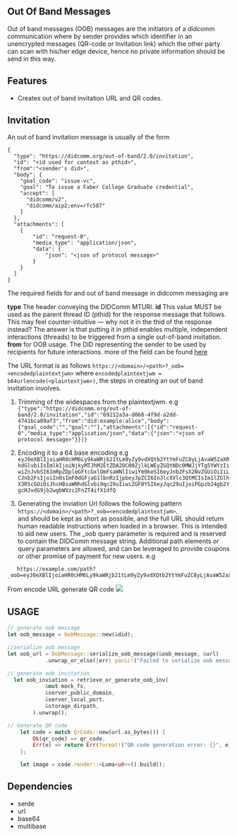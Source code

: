 ## Out Of Band Messages
Out of band messages (OOB) messages are the initiators of a didcomm communication where by sender provides which identifier in an unencrypted messages (QR-code or Invitation link) which the other party can scan with his/her edge device, hence no private information should be send in this way.

## Features
-  Creates out of band invitation URL and QR codes.

## Invitation
An out of band invitation message is usually of the form
```
{
  "type": "https://didcomm.org/out-of-band/2.0/invitation",
  "id": "<id used for context as pthid>",
  "from":"<sender's did>",
  "body": {
    "goal_code": "issue-vc",
    "goal": "To issue a Faber College Graduate credential",
    "accept": [
      "didcomm/v2",
      "didcomm/aip2;env=rfc587"
    ]
  },
  "attachments": [
    {
        "id": "request-0",
        "media_type": "application/json",
        "data": {
            "json": "<json of protocol message>"
        }
    }
  ]
}
```
The required fields for and out of band message in didcomm messaging are

**type** The header conveying the DIDComm MTURI.
**id** This value MUST be used as the parent thread ID (pthid) for the response message that follows. This may feel counter-intuitive — why not it in the thid of the response instead? The answer is that putting it in pthid enables multiple, independent interactions (threads) to be triggered from a single out-of-band invitation.
**from** for OOB usage. The DID representing the sender to be used by recipients for future interactions. 
more of the field can be found [here](https://identity.foundation/didcomm-messaging/spec/#discover-features-protocol-20)

The URL format is as follows
```https://<domain>/<path>?_oob=<encodedplaintextjwm>```
where ```encodedplaintextjwm = b64urlencode(<plaintextjwm>)```, the steps in creating an out of band invitation involves. 

1. Trimming of the widespaces from the plaintextjwm. e.g 
   ```{"type":"https://didcomm.org/out-of-band/2.0/invitation","id":"69212a3a-d068-4f9d-a2dd-4741bca89af3","from":"did:example:alice","body":{"goal_code":"","goal":""},"attachments":[{"id":"request-0","media_type":"application/json","data":{"json":"<json of protocol message>"}}]}```

2. Encoding it to a 64 base encoding e.g ```eyJ0eXBlIjoiaHR0cHM6Ly9kaWRjb21tLm9yZy9vdXQtb2YtYmFuZC8yLjAvaW52aXRhdGlvbiIsImlkIjoiNjkyMTJhM2EtZDA2OC00ZjlkLWEyZGQtNDc0MWJjYTg5YWYzIiwiZnJvbSI6ImRpZDpleGFtcGxlOmFsaWNlIiwiYm9keSI6eyJnb2FsX2NvZGUiOiIiLCJnb2FsIjoiIn0sImF0dGFjaG1lbnRzIjpbeyJpZCI6InJlcXVlc3QtMCIsIm1lZGlhX3R5cGUiOiJhcHBsaWNhdGlvbi9qc29uIiwiZGF0YSI6eyJqc29uIjoiPGpzb24gb2YgcHJvdG9jb2wgbWVzc2FnZT4ifX1dfQ```

3. Generating the inviation Url follows the following pattern ```https://<domain>/<path>?_oob=<encodedplaintextjwm>```.<br><domain> and <path> should be kept as short as possible, and the full URL should return human readable instructions when loaded in a browser. This is intended to aid new users. The _oob query parameter is required and is reserved to contain the DIDComm message string. Additional path elements or query parameters are allowed, and can be leveraged to provide coupons or other promise of payment for new users. e.g
```
   https://example.com/path?_oob=eyJ0eXBlIjoiaHR0cHM6Ly9kaWRjb21tLm9yZy9vdXQtb2YtYmFuZC8yLjAvaW52aXRhdGlvbiIsImlkIjoiNjkyMTJhM2EtZDA2OC00ZjlkLWEyZGQtNDc0MWJjYTg5YWYzIiwiZnJvbSI6ImRpZDpleGFtcGxlOmFsaWNlIiwiYm9keSI6eyJnb2FsX2NvZGUiOiIiLCJnb2FsIjoiIn0sImF0dGFjaG1lbnRzIjpbeyJpZCI6InJlcXVlc3QtMCIsIm1lZGlhX3R5cGUiOiJhcHBsaWNhdGlvbi9qc29uIiwiZGF0YSI6eyJqc29uIjoiPGpzb24gb2YgcHJvdG9jb2wgbWVzc2FnZT4ifX1dfQ
```
From encode URL generate QR code
![](QR_Code.png)
## USAGE
```rust
// generate oob message
let oob_message = OobMessage::new(&did);

//serialize oob message
let oob_url = OobMessage::serialize_oob_message(&oob_message, &url)
            .unwrap_or_else(|err| panic!("Failed to serialize oob message: {}", err));

// generate oob invitation
  let oob_inviation = retrieve_or_generate_oob_inv(
            &mut mock_fs,
            &server_public_domain,
            &server_local_port,
            &storage_dirpath,
        ).unwrap();

// Generate QR code
    let code = match QrCode::new(url.as_bytes()) {
        Ok(qr_code) => qr_code,
        Err(e) => return Err(format!("QR code generation error: {}", e)),
    };

    let image = code.render::<Luma<u8>>().build();

```
## Dependencies
- serde
- url
- base64
- multibase
  